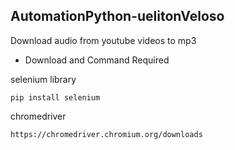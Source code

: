 ## AutomationPython-uelitonVeloso
Download audio from youtube videos to mp3
* Download and Command Required

selenium library

    pip install selenium

chromedriver 

    https://chromedriver.chromium.org/downloads
